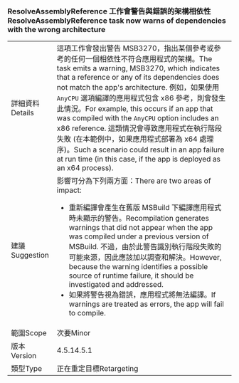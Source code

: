 ### <a name="resolveassemblyreference-task-now-warns-of-dependencies-with-the-wrong-architecture"></a><span data-ttu-id="c27c4-101">ResolveAssemblyReference 工作會警告與錯誤的架構相依性</span><span class="sxs-lookup"><span data-stu-id="c27c4-101">ResolveAssemblyReference task now warns of dependencies with the wrong architecture</span></span>

|   |   |
|---|---|
|<span data-ttu-id="c27c4-102">詳細資料</span><span class="sxs-lookup"><span data-stu-id="c27c4-102">Details</span></span>|<span data-ttu-id="c27c4-103">這項工作會發出警告 MSB3270，指出某個參考或參考的任何一個相依性不符合應用程式的架構。</span><span class="sxs-lookup"><span data-stu-id="c27c4-103">The task emits a warning, MSB3270, which indicates that a reference or any of its dependencies does not match the app's architecture.</span></span> <span data-ttu-id="c27c4-104">例如，如果使用 <code>AnyCPU</code> 選項編譯的應用程式包含 x86 參考，則會發生此情況。</span><span class="sxs-lookup"><span data-stu-id="c27c4-104">For example, this occurs if an app that was compiled with the <code>AnyCPU</code> option includes an x86 reference.</span></span> <span data-ttu-id="c27c4-105">這類情況會導致應用程式在執行階段失敗 (在本範例中，如果應用程式部署為 x64 處理序)。</span><span class="sxs-lookup"><span data-stu-id="c27c4-105">Such a scenario could result in an app failure at run time (in this case, if the app is deployed as an x64 process).</span></span>|
|<span data-ttu-id="c27c4-106">建議</span><span class="sxs-lookup"><span data-stu-id="c27c4-106">Suggestion</span></span>|<span data-ttu-id="c27c4-107">影響可分為下列兩方面：</span><span class="sxs-lookup"><span data-stu-id="c27c4-107">There are two areas of impact:</span></span><ul><li><span data-ttu-id="c27c4-108">重新編譯會產生在舊版 MSBuild 下編譯應用程式時未顯示的警告。</span><span class="sxs-lookup"><span data-stu-id="c27c4-108">Recompilation generates warnings that did not appear when the app was compiled under a previous version of MSBuild.</span></span> <span data-ttu-id="c27c4-109">不過，由於此警告識別執行階段失敗的可能來源，因此應該加以調查和解決。</span><span class="sxs-lookup"><span data-stu-id="c27c4-109">However, because the warning identifies a possible source of runtime failure, it should be investigated and addressed.</span></span></li><li><span data-ttu-id="c27c4-110">如果將警告視為錯誤，應用程式將無法編譯。</span><span class="sxs-lookup"><span data-stu-id="c27c4-110">If warnings are treated as errors, the app will fail to compile.</span></span></li></ul>|
|<span data-ttu-id="c27c4-111">範圍</span><span class="sxs-lookup"><span data-stu-id="c27c4-111">Scope</span></span>|<span data-ttu-id="c27c4-112">次要</span><span class="sxs-lookup"><span data-stu-id="c27c4-112">Minor</span></span>|
|<span data-ttu-id="c27c4-113">版本</span><span class="sxs-lookup"><span data-stu-id="c27c4-113">Version</span></span>|<span data-ttu-id="c27c4-114">4.5.1</span><span class="sxs-lookup"><span data-stu-id="c27c4-114">4.5.1</span></span>|
|<span data-ttu-id="c27c4-115">類型</span><span class="sxs-lookup"><span data-stu-id="c27c4-115">Type</span></span>|<span data-ttu-id="c27c4-116">正在重定目標</span><span class="sxs-lookup"><span data-stu-id="c27c4-116">Retargeting</span></span>|

